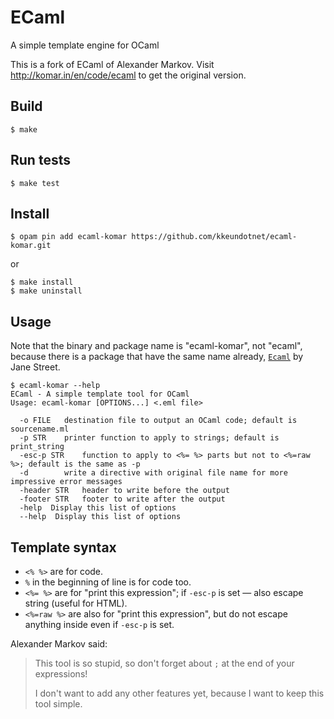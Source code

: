 ECaml
===

A simple template engine for OCaml

This is a fork of ECaml of Alexander Markov.  Visit http://komar.in/en/code/ecaml to get the
original version.

Build
---

```
$ make
```

Run tests
---

```
$ make test
```

Install
---

```
$ opam pin add ecaml-komar https://github.com/kkeundotnet/ecaml-komar.git
```

or

```
$ make install
$ make uninstall
```

Usage
---

Note that the binary and package name is "ecaml-komar", not "ecaml", because there is a package that
have the same name already, [`Ecaml`](https://github.com/janestreet/ecaml) by Jane Street.

```
$ ecaml-komar --help
ECaml - A simple template tool for OCaml
Usage: ecaml-komar [OPTIONS...] <.eml file>

  -o FILE	destination file to output an OCaml code; default is sourcename.ml
  -p STR	printer function to apply to strings; default is print_string
  -esc-p STR	function to apply to <%= %> parts but not to <%=raw %>; default is the same as -p
  -d 		write a directive with original file name for more impressive error messages
  -header STR	header to write before the output
  -footer STR	footer to write after the output
  -help  Display this list of options
  --help  Display this list of options
```

Template syntax
---

* `<% %>` are for code.
* `%` in the beginning of line is for code too.
* `<%= %>` are for "print this expression"; if `-esc-p` is set — also escape string (useful for
  HTML).
* `<%=raw %>` are also for "print this expression", but do not escape anything inside even if
  `-esc-p` is set.

Alexander Markov said:

> This tool is so stupid, so don't forget about `;` at the end of your expressions!
>
> I don't want to add any other features yet, because I want to keep this tool simple.
